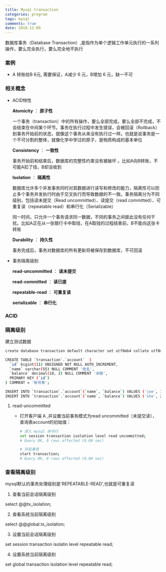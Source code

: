 ```yaml
---
title: Mysql transaction
categories: program
tags: mysql
comments: true
date: 2018-12-09
---
```


数据库事务（Database Transaction）,是指作为单个逻辑工作单元执行的一系列操作，要么完全执行，要么完全地不执行

### 案例

- A 转账给B 6元,  需要保证，A减少 6 元，B增加 6 元，缺一不可

### 相关概念

- ACID特性

  **Atomicity** ： **原子性**

  一个事务（transaction）中的所有操作，要么全部完成，要么全部不完成，不会结束在中间某个环节。事务在执行过程中发生错误，会被回滚（Rollback）到事务开始前的状态，就像这个事务从来没有执行过一样。也就是说事务是一个不可分割的整体，就像化学中学过的原子，是物质构成的基本单位

  **Consistency** ： **一致性**

  事务开始前和结束后，数据库的完整性约束没有被破坏 。比如A向B转账，不可能A扣了钱，B却没收到

  **Isolation** ： **隔离性**

  数据库允许多个并发事务同时对其数据进行读写和修改的能力，隔离性可以防止多个事务并发执行时由于交叉执行而导致数据的不一致。事务隔离分为不同级别，包括读未提交（Read uncommitted）、读提交（read committed）、可重复读（repeatable read）和串行化（Serializable）

  同一时间，只允许一个事务请求同一数据，不同的事务之间彼此没有任何干扰。比如A正在从一张银行卡中取钱，在A取钱的过程结束前，B不能向这张卡转账

  **Durability** ： **持久性**

  事务完成后，事务对数据库的所有更新将被保存到数据库，不可回滚

- 事务隔离级别

  **read-uncommitted**  ： **读未提交**

  **read-committed**  ： **读已提**

  **repeatable-read**  ：  **可重复读**

  **serializable**  ：  **串行化**



### ACID



### 隔离级别

建立测试数据

```bash
create database transaction default character set utf8mb4 collate utf8mb4_unicode_ci;

CREATE TABLE `transaction`.`account`  (
  `id` bigint(11) UNSIGNED NOT NULL AUTO_INCREMENT,
  `name` varchar(55) NULL COMMENT '姓名',
  `balance` decimal(10, 2) NULL COMMENT '余额',
  PRIMARY KEY (`id`)
) COMMENT = '账号表';

INSERT INTO `transaction`.`account`(`name`, `balance`) VALUES ('joe', 100)
INSERT INTO `transaction`.`account`(`name`, `balance`) VALUES ('she', 200)
```



1. read-uncommitted

   - 打开客户端 A ,并设置当前事务模式为read uncommitted（未提交读），查询表account的初始值：

     ```bash
     # 进入 mysql 命令行
     set session transaction isolation level read uncommitted;
     # Query OK, 0 rows affected (0.00 sec)
     
     # 开启事务
     start transaction;
     # Query OK, 0 rows affected (0.00 sec)
     
     
     ```






### 查看隔离级别

mysql默认的事务处理级别是'REPEATABLE-READ',也就是可重复读

1. 查看当前会话隔离级别

select @@tx_isolation;

2. 查看系统当前隔离级别

select @@global.tx_isolation;

3. 设置当前会话隔离级别

set session transaction isolatin level repeatable read;

4. 设置系统当前隔离级别

set global transaction isolation level repeatable read;